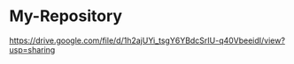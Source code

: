 # My-Repository


https://drive.google.com/file/d/1h2ajUYi_tsgY6YBdcSrIU-q40VbeeidI/view?usp=sharing
